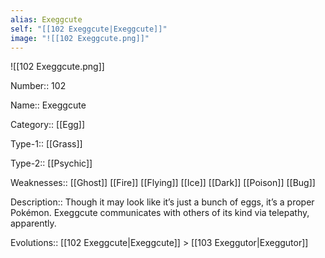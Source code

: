 ```yaml
---
alias: Exeggcute
self: "[[102 Exeggcute|Exeggcute]]"
image: "![[102 Exeggcute.png]]"
---
```


![[102 Exeggcute.png]]

Number:: 102

Name:: Exeggcute

Category:: [[Egg]]

Type-1:: [[Grass]]

Type-2:: [[Psychic]]

Weaknesses:: [[Ghost]] [[Fire]] [[Flying]] [[Ice]] [[Dark]] [[Poison]] [[Bug]]

Description:: Though it may look like it’s just a bunch of eggs, it’s a proper Pokémon. Exeggcute communicates with others of its kind via telepathy, apparently.

Evolutions:: [[102 Exeggcute|Exeggcute]] > [[103 Exeggutor|Exeggutor]]